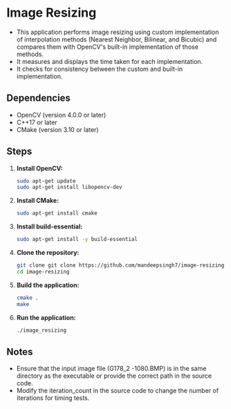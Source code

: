 # Image Resizing

- This application performs image resizing using custom implementation of interpolation methods (Nearest Neighbor, Bilinear, and Bicubic) and compares them with OpenCV's built-in implementation of those methods.
- It measures and displays the time taken for each implementation.
- It checks for consistency between the custom and built-in implementation.

## Dependencies

- OpenCV (version 4.0.0 or later)
- C++17 or later
- CMake (version 3.10 or later)

## Steps

1. **Install OpenCV:**
      ```bash
   sudo apt-get update
   sudo apt-get install libopencv-dev

2. **Install CMake:**
      ```bash
   sudo apt-get install cmake

3. **Install build-essential:**
      ```bash
   sudo apt-get install -y build-essential

4. **Clone the repository:** 
      ```bash
    git clone git clone https://github.com/mandeepsingh7/image-resizing.git
    cd image-resizing

5. **Build the application:**
      ```bash
    cmake .
    make

6. **Run the application:**
      ```bash
    ./image_resizing

## Notes
- Ensure that the input image file (G178_2 -1080.BMP) is in the same directory as the executable or provide the correct path in the source code.
- Modify the iteration_count in the source code to change the number of iterations for timing tests.
